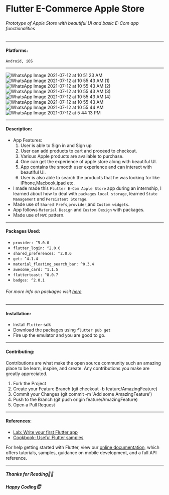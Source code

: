 # Flutter E-Commerce Apple Store
###### Prototype of Apple Store with beautiful UI and basic E-Com app functionalities

------------



#### Platforms:  
`Android, iOS`

------------

![WhatsApp Image 2021-07-12 at 10 51 23 AM](https://user-images.githubusercontent.com/71598142/125285463-4d54aa00-e338-11eb-8ac4-32735cda3521.jpeg)  ![WhatsApp Image 2021-07-12 at 10 55 43 AM (1)](https://user-images.githubusercontent.com/71598142/125285473-4e85d700-e338-11eb-9f27-8be84941898d.jpeg)  ![WhatsApp Image 2021-07-12 at 10 55 43 AM (2)](https://user-images.githubusercontent.com/71598142/125285474-4f1e6d80-e338-11eb-9a1c-64b80ee78667.jpeg)
![WhatsApp Image 2021-07-12 at 10 55 43 AM (3)](https://user-images.githubusercontent.com/71598142/125285477-4fb70400-e338-11eb-9055-f99d590c28eb.jpeg)  ![WhatsApp Image 2021-07-12 at 10 55 43 AM (4)](https://user-images.githubusercontent.com/71598142/125285480-504f9a80-e338-11eb-812a-9a98a7fff46f.jpeg)  ![WhatsApp Image 2021-07-12 at 10 55 43 AM](https://user-images.githubusercontent.com/71598142/125285482-50e83100-e338-11eb-869f-a1dd59e933ef.jpeg)
![WhatsApp Image 2021-07-12 at 10 55 44 AM](https://user-images.githubusercontent.com/71598142/125285484-5180c780-e338-11eb-8fe4-4f4edb9e20d0.jpeg)  ![WhatsApp Image 2021-07-12 at 5 44 13 PM](https://user-images.githubusercontent.com/71598142/125286248-382c4b00-e339-11eb-95a1-883b26c0576c.jpeg)














------------
#### Description: 
- App Features:
	1. User is able to Sign in and Sign up
	2. User can add products to cart and proceed to checkout.
	3. Various Apple products are available to purchase.
	4. One can get the experience of apple store along with beautiful UI.
	5. App contains the smooth user experience and can interact with beautiful UI.
	6. User is also able to search the products that he was looking for like iPhone,Macbook,ipad etc.
- I made made this `Flutter E-Com Apple Store` app during an internship, I learned  about how to deal with 
`packages` `local storage`, learned `State Management` and `Persistent Storage`. 
- Made use of `Shared Prefs`,`provider`,and `Custom widgets`.
- App follows `Material Design` and `Custom Design` with packages.
- Made use of `MVC` pattern.

------------

#### Packages Used:
 - `provider: ^5.0.0`
 - `flutter_login: ^2.0.0`
 - `shared_preferences: ^2.0.6`
 - `get: ^4.1.4`
 - `material_floating_search_bar: ^0.3.4`
 - `awesome_card: ^1.1.5`
 - `fluttertoast: ^8.0.7`
 - `badges: ^2.0.1`

###### For more info on packages visit [here](http://pub.dev "here")
------------

#### Installation:
- Install `Flutter` sdk
- Download the packages using `flutter pub get`
- Fire up the emulator and you are good to go.

------------
#### Contributing:
Contributions are what make the open source community such an amazing place to be learn, inspire, and create. Any contributions you make are greatly appreciated.
1. Fork the Project
2. Create your Feature Branch (git checkout -b feature/AmazingFeature)
3. Commit your Changes (git commit -m 'Add some AmazingFeature')
4. Push to the Branch (git push origin feature/AmazingFeature)
5. Open a Pull Request

------------
#### References:

- [Lab: Write your first Flutter app](https://flutter.dev/docs/get-started/codelab)
- [Cookbook: Useful Flutter samples](https://flutter.dev/docs/cookbook)

For help getting started with Flutter, view our
[online documentation](https://flutter.dev/docs), which offers tutorials,
samples, guidance on mobile development, and a full API reference.

------------


##### Thanks for Reading🙏🏻
##### Happy Coding😇



   


